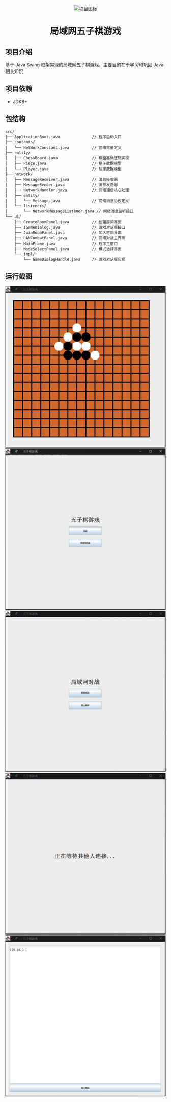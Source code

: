 <div align="center">
  <img src="https://pic3.zhimg.com/v2-f4810ae0a4ce545505d795d6b5b4c0bf_1440w.jpg?source=172ae18b" width="150" height="100" alt="项目图标"/>
  <h1 align="center">局域网五子棋游戏</h1>
</div>

## 项目介绍

基于 Java Swing 框架实现的局域网五子棋游戏，主要目的在于学习和巩固 Java 相关知识

## 项目依赖

-   JDK8+

## 包结构

```
src/
├── ApplicationBoot.java              // 程序启动入口
├── contants/
│   └── NetWorkConstant.java          // 网络常量定义
├── entity/
│   ├── ChessBoard.java               // 棋盘基础逻辑实现
│   ├── Piece.java                    // 棋子数据模型
│   └── Player.java                   // 玩家数据模型
├── network/
│   ├── MessageReceiver.java          // 消息接收器
│   ├── MessageSender.java            // 消息发送器
│   ├── NetworkHandler.java           // 网络通信核心处理
│   ├── entity/
│   │   └── Message.java              // 网络消息协议定义
│   └── listeners/
│       └── NetworkMessageListener.java // 网络消息监听接口
└── ui/
    ├── CreateRoomPanel.java          // 创建房间界面
    ├── IGameDialog.java              // 游戏对话框接口
    ├── JoinRoomPanel.java            // 加入房间界面
    ├── LANCombatPanel.java           // 网络对战主界面
    ├── MainFrame.java                // 程序主窗口
    ├── ModeSelectPanel.java          // 模式选择界面
    └── impl/
        └── GameDialogHandle.java     // 游戏对话框实现
```

## 运行截图

<img src="./images/4.png">

<img src="./images/1.png">

<img src="./images/2.png">

<img src="./images/3.png">

<img src="./images/5.png">
